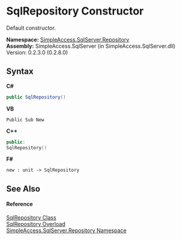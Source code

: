 # SqlRepository Constructor 
 

Default constructor.

**Namespace:**&nbsp;<a href="7ca62ec4-9e1e-7797-72d1-08cdad8b8511">SimpleAccess.SqlServer.Repository</a><br />**Assembly:**&nbsp;SimpleAccess.SqlServer (in SimpleAccess.SqlServer.dll) Version: 0.2.3.0 (0.2.8.0)

## Syntax

**C#**<br />
``` C#
public SqlRepository()
```

**VB**<br />
``` VB
Public Sub New
```

**C++**<br />
``` C++
public:
SqlRepository()
```

**F#**<br />
``` F#
new : unit -> SqlRepository
```


## See Also


#### Reference
<a href="0ff2b0ef-5784-3948-375a-e5aebc484660">SqlRepository Class</a><br /><a href="8c719e7b-3220-1ed9-212e-0dfa46fbb31c">SqlRepository Overload</a><br /><a href="7ca62ec4-9e1e-7797-72d1-08cdad8b8511">SimpleAccess.SqlServer.Repository Namespace</a><br />